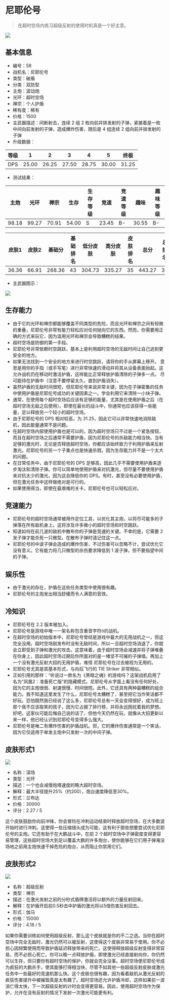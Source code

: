 # 尼耶伦号

> 在超时空场内练习超级反射的使用时机真是一个好主意。

<img src="/ships/ship_58.png" style={{zoom:1}}/>

## 基本信息

- 编号：58
- 战机名：尼耶伦号
- 类型：破盾
- 分类：双防型
- 主炮：波动炮
- 光环：超时空场
- 禅宗：个人护盾
- 稀有度：稀有
- 价格：1500
- 主武器描述：间断射击，连续 2 组 2 枚向前并排发射的子弹，紧接着是一枚中间向前发射的子弹，造成爆炸伤害，随后是 4 组连续 2 组向前并排发射的子弹
- 升级数据：

| 等级 | 1 | 2 | 3 | 4 | 5 | 终极 |
|--|--|--|--|--|--|--|
| DPS | 25.00 | 26.25 | 27.50 | 28.75 | 30.00 | 31.25 |

- 测试结果：

| 主炮 | 光环 | 禅宗 | 生存 | 生存等级 | 竞速 | 竞速等级 | 趣味 | 趣味等级 |
|--|--|--|--|--|--|--|--|--|
| 98.18 | 99.27 | 70.91 | 54.00 | S | 23.45 | B- | 30.55 | B- |

| 皮肤1 | 皮肤2 | 基础分 | 基础排名 | 低分皮肤 | 高分皮肤 | 皮肤排名 | 总分 | 总排名 |
|--|--|--|--|--|--|--|--|--|
| 36.36 | 66.91 | 268.36 | 43 | 304.73 | 335.27 | 35 | 443.27 | 36 |

- 主武器图示：

<img src="/illustration/main_58.gif" style={{zoom:1}}/>

## 生存能力

- 由于它的光环和禅宗都能够覆盖不同类型的危险，而且光环和禅宗之间有轻微的重叠，尼耶伦号非常有能力轻松应对任何抛向它的东西。然而，你需要用正确的方式来玩它，因为滥用光环和禅宗会导致糟糕的结果。
- 超时空场是防御的第一手段。
- 尼耶伦号非常依赖时空跳跃，基本上是利用超时空场的无敌时间让自己逃到更安全的地方。
- 如果无法找到一个安全的地方来进行时空跳跃，请将你的手从屏幕上移开。 意思是用你的手指（或手写笔）进行非常快速的滑动并将其从设备表面抬起。这允许战机仍在移动时激活护盾，这样能比正常释放护盾清除的子弹多一点。 尽可能待在护盾中（注意不要停留太久，直到护盾消失）。
- 虽然护盾的无敌时间很短，但尼耶伦号来说非常关键，因为在子弹密集的任务中使用护盾是尼耶伦号成功的关键因素之一。学会利用它来清除一小块子弹。
- 通常，在使用每个超时空场后应该有足够的能量，尤其是在使用护盾之后（在超时空场无敌之后使用）。即使在最长的战斗中，你通常也应该获得一些能量，足以释放另一个较小的超时空场。
- 由于尼耶伦号的 DPS 相对较高，为 31.25，因此它可以非常快速地消除敌机，因此能量通常不是问题。
- 在超时空场内部使用护盾也是可以的，因为超时空场只不过是一个紧急按钮，而且在超时空场之后通常不需要护盾，因为尼耶伦号的杀敌能力相当快。当有足够的激光时，无论是否释放超时空场，你都应该始终致力于利用护盾来反射激光。尼耶伦号的另一个子重点也是快速杀戮，因为生存能力并不是一个太大的问题。
- 在日常任务中，由于尼耶伦号的 DPS 足够高，因此几乎不需要使用护盾来逐步淘汰和清除子弹。你可以简单地使用护盾来对抗激光，但尽量不要使用护盾来对抗太少的激光，因为这会降低你的 DPS。有时，甚至没有必要使用护盾，但在激光任务中这样做绝对是可行的。
- 如果使用得当，即使在最艰难的关卡，尼耶伦号也可以轻松应对。

## 竞速能力

- 尼耶伦号的超时空场通常被用作定位工具，以优化其主炮，以将尽可能多的子弹落在所有敌机身上。这将涉及许多微小的超时空场和时空跳跃。
- 知道如何在前几波的敌机中散布你的子弹是竞速的关键。不幸的是，它需要 2 发子弹才能杀死一只微型。在散布子弹时请记住这一点。
- 尼耶伦号的中波子弹会造成的爆炸伤害，不过伤害可以忽略不计，尝试优化它没有意义。它有能力将几只微型的杀伤要求降低到 1 波子弹，但不要指望中间的子弹。

## 娱乐性

- 由于激光的存在，护盾在这些任务类型中使用很有趣。
- 尼耶伦号的主炮发出相当舒缓而令人满意的音效。

## 冷知识

- 尼耶伦号在 2.2 版本被加入。
- 尼耶伦号是游戏中唯一一架名称包含重音字符ö的战机。
- 在超时空场的初始版本中，尼耶伦号曾经是游戏中最大的无用战机之一，但这完全没用。超时空场刚发布时没有无敌时间，所以一旦超时空场消退了，你就会立即受到子弹和激光的攻击。这意味着，由于超时空场会减速并将子弹堆叠在你身上，因此超时空场过期后你所面对的是一堵坚不可摧的子弹墙。再加上一个没有激光反射大招的无用护盾，难怪 尼耶伦号在过去被视为无用的。
- 尼耶伦号尤其是其基本形式，与向后飞行的 TIE Striker 非常相似。
- 正如引用的那样：“听说过一款名为《黑暗之魂》的游戏吗？这架战机启用了名为“凤凰2：准备死亡版”的隐藏模式。尼耶伦号从字面上看没有任何好处，因为它的主炮很弱、射速很慢、时间很短。此外，它还具有两种最糟糕的组合能力。我不知道这里发生了什么，尼耶伦号太糟糕了，甚至把它当作笑话都不好玩。恐怕既然我已经说了这么多，尼耶伦号总有一天会变得很好，成为班上那个我不应该取笑的孩子，因为它占据了排行榜，并将永远困扰着我的梦想。好吧，这家伙可能后悔自己说的话了，但他今天仍然在玩，就像从大招更新以来一样，他已经认识到尼耶伦号变得多么强大。
- 尼耶伦号是唯二有爆炸伤害的护盾战机。但，它的爆炸伤害通常是一个笑话，因为它仅适用于单发主炮中只发射一次的中间子弹。

## 皮肤形式1

<img src="/ships/ship_58_apex_1.png" style={{zoom:1}}/>

- 名称：深场
- 类型：光环
- 描述：一个也会减慢炮塔速度的略大超时空场。
- 解释：最大半径提升25%（约200），炮台速度降低至30%。
- 形式：兰布达
- 价格：30000
- 评分：2.27 / 5

这个皮肤鼓励你向前冲锋，你会冒险在冲刺运动结束时释放超时空场，在大多数波开始时进行冲刺。这使得一些压缩镜头成为可能，这有利于那些想要尝试优化尼耶伦号的主炮。它还有助于在大鹏战斗中，在前 2 个超时空场中子弹密度变得更容易管理，这些超时空场大到足以覆盖大鹏的许多炮台，使你能够在它们用子弹淹没场地之前用主炮快速干掉危险的炮台，从而阻止你禁用它们。

## 皮肤形式2

<img src="/ships/ship_58_apex_2.png" style={{zoom:1}}/>

- 名称：超级反射
- 类型：禅宗
- 描述：在激光发射之前的分秒式盾牌激活将以额外的力量反射回来。
- 解释：在护盾开启前0.5秒击中护盾的激光将以5倍伤害反射回去。
- 形式：伽马
- 价格：15000
- 评分：4.18 / 5

如果你需要训练如何使用超级反射，那么这个皮肤就是你的不二之选。当你在超时空场中完全无敌时，激光仍然可以被反射，这使得这个皮肤非常易于使用。你不必担心因频繁使用而导致护盾延迟释放带来的死亡。这使得释放超级反射变得非常容易，而不必担心死亡。你可以晚一点释放护盾，即使激光已经直接射向你，你仍然可以生存，但只要你有超时空场的保护，你就会完全没事。超时空场使尼耶伦号成为疯狂的大鹏杀手，使其能够打得相当快，尽管不如其他一些超级反射皮肤或激光任务中一些最好的竞速机那么快。这个皮肤也很有趣，因为看着敌机从激光反射的疯狂伤害提升中被摧毁真是太有趣了。超时空场还允许护盾冷却，这样如果前一波消亡得太快，下一次超级反射的计时会变得更容易。因此，使用超时空场作为保护，允许在没有反射的情况下发射一次激光可能更有利。
